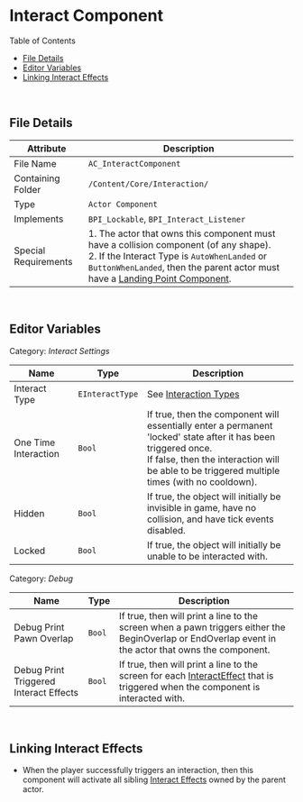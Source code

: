 # Interact Component

Table of Contents

- [File Details](#file-details)
- [Editor Variables](#editor-variables)
- [Linking Interact Effects](#linking-interact-effects)

<br>

## File Details

| Attribute            | Description                                                  |
| -------------------- | ------------------------------------------------------------ |
| File Name            | `AC_InteractComponent`                                       |
| Containing Folder    | `/Content/Core/Interaction/`                                 |
| Type                 | `Actor Component`                                            |
| Implements           | `BPI_Lockable`, `BPI_Interact_Listener`                      |
| Special Requirements | 1. The actor that owns this component must have a collision component (of any shape). <br> 2. If the Interact Type is `AutoWhenLanded` or `ButtonWhenLanded`, then the parent actor must have a [Landing Point Component](../Landing_Points/LandingPointComponent.md). |

<br>

## Editor Variables

Category: _Interact Settings_

| Name                 | Type            | Description                                                  |
| -------------------- | --------------- | ------------------------------------------------------------ |
| Interact Type        | `EInteractType` | See [Interaction Types](./InteractionTypes.md)               |
| One Time Interaction | `Bool`          | If true, then the component will essentially enter a permanent 'locked' state after it has been triggered once. <br> If false, then the interaction will be able to be triggered multiple times (with no cooldown). |
| Hidden               | `Bool`          | If true, the object will initially be invisible in game, have no collision, and have tick events disabled. |
| Locked               | `Bool`          | If true, the object will initially be unable to be interacted with. |



Category: _Debug_

| Name                                   | Type   | Description                                                  |
| -------------------------------------- | ------ | ------------------------------------------------------------ |
| Debug Print Pawn Overlap               | `Bool` | If true, then will print a line to the screen when a pawn triggers either the BeginOverlap or EndOverlap event in the actor that owns the component. |
| Debug Print Triggered Interact Effects | `Bool` | If true, then will print a line to the screen for each <u>InteractEffect</u> that is triggered when the component is interacted with. |

<br>

## Linking Interact Effects

- When the player successfully triggers an interaction, then this component will activate all sibling <u>Interact Effects</u> owned by the parent actor.

